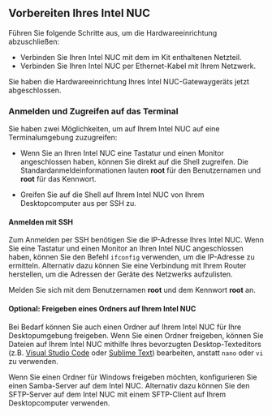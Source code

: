## <a name="prepare-your-intel-nuc"></a>Vorbereiten Ihres Intel NUC

Führen Sie folgende Schritte aus, um die Hardwareeinrichtung abzuschließen:

- Verbinden Sie Ihren Intel NUC mit dem im Kit enthaltenen Netzteil.
- Verbinden Sie Ihren Intel NUC per Ethernet-Kabel mit Ihrem Netzwerk.

Sie haben die Hardwareeinrichtung Ihres Intel NUC-Gatewaygeräts jetzt abgeschlossen.

### <a name="sign-in-and-access-the-terminal"></a>Anmelden und Zugreifen auf das Terminal

Sie haben zwei Möglichkeiten, um auf Ihrem Intel NUC auf eine Terminalumgebung zuzugreifen:

- Wenn Sie an Ihren Intel NUC eine Tastatur und einen Monitor angeschlossen haben, können Sie direkt auf die Shell zugreifen. Die Standardanmeldeinformationen lauten **root** für den Benutzernamen und **root** für das Kennwort.

- Greifen Sie auf die Shell auf Ihrem Intel NUC von Ihrem Desktopcomputer aus per SSH zu.

#### <a name="sign-in-with-ssh"></a>Anmelden mit SSH

Zum Anmelden per SSH benötigen Sie die IP-Adresse Ihres Intel NUC. Wenn Sie eine Tastatur und einen Monitor an Ihren Intel NUC angeschlossen haben, können Sie den Befehl `ifconfig` verwenden, um die IP-Adresse zu ermitteln. Alternativ dazu können Sie eine Verbindung mit Ihrem Router herstellen, um die Adressen der Geräte des Netzwerks aufzulisten.

Melden Sie sich mit dem Benutzernamen **root** und dem Kennwort **root** an.

#### <a name="optional-share-a-folder-on-your-intel-nuc"></a>Optional: Freigeben eines Ordners auf Ihrem Intel NUC

Bei Bedarf können Sie auch einen Ordner auf Ihrem Intel NUC für Ihre Desktopumgebung freigeben. Wenn Sie einen Ordner freigeben, können Sie Dateien auf Ihrem Intel NUC mithilfe Ihres bevorzugten Desktop-Texteditors (z.B. [Visual Studio Code](https://code.visualstudio.com/) oder [Sublime Text](http://www.sublimetext.com/)) bearbeiten, anstatt `nano` oder `vi` zu verwenden.

Wenn Sie einen Ordner für Windows freigeben möchten, konfigurieren Sie einen Samba-Server auf dem Intel NUC. Alternativ dazu können Sie den SFTP-Server auf dem Intel NUC mit einem SFTP-Client auf Ihrem Desktopcomputer verwenden.
